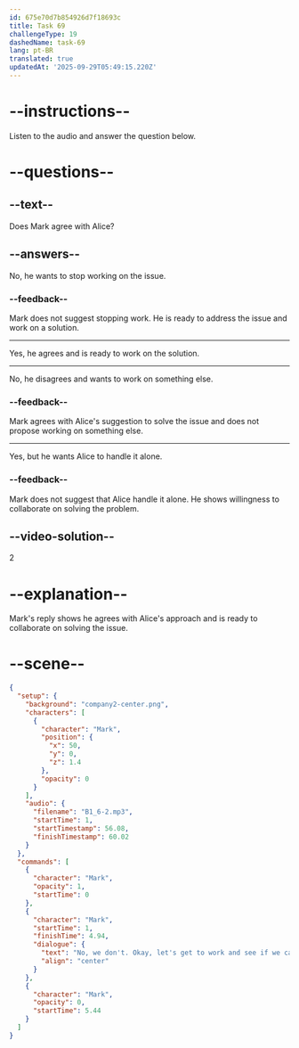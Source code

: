 ```yaml
---
id: 675e70d7b854926d7f18693c
title: Task 69
challengeType: 19
dashedName: task-69
lang: pt-BR
translated: true
updatedAt: '2025-09-29T05:49:15.220Z'
---
```


<!-- (audio) Mark: No, we don't. Okay, let's get to work and see if we can sort this out. -->

# --instructions--

Listen to the audio and answer the question below.

# --questions--

## --text--

Does Mark agree with Alice?

## --answers--

No, he wants to stop working on the issue.

### --feedback--

Mark does not suggest stopping work. He is ready to address the issue and work on a solution.

---

Yes, he agrees and is ready to work on the solution.

---

No, he disagrees and wants to work on something else.

### --feedback--

Mark agrees with Alice's suggestion to solve the issue and does not propose working on something else.

---

Yes, but he wants Alice to handle it alone.

### --feedback--

Mark does not suggest that Alice handle it alone. He shows willingness to collaborate on solving the problem.

## --video-solution--

2

# --explanation--

Mark's reply shows he agrees with Alice's approach and is ready to collaborate on solving the issue.

# --scene--

```json
{
  "setup": {
    "background": "company2-center.png",
    "characters": [
      {
        "character": "Mark",
        "position": {
          "x": 50,
          "y": 0,
          "z": 1.4
        },
        "opacity": 0
      }
    ],
    "audio": {
      "filename": "B1_6-2.mp3",
      "startTime": 1,
      "startTimestamp": 56.08,
      "finishTimestamp": 60.02
    }
  },
  "commands": [
    {
      "character": "Mark",
      "opacity": 1,
      "startTime": 0
    },
    {
      "character": "Mark",
      "startTime": 1,
      "finishTime": 4.94,
      "dialogue": {
        "text": "No, we don't. Okay, let's get to work and see if we can sort this out.",
        "align": "center"
      }
    },
    {
      "character": "Mark",
      "opacity": 0,
      "startTime": 5.44
    }
  ]
}
```
